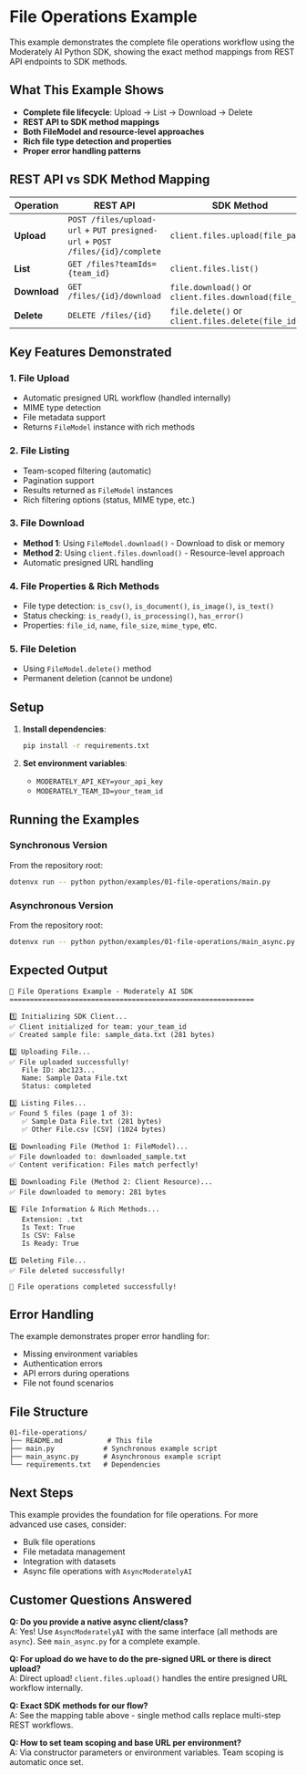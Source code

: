 # File Operations Example

This example demonstrates the complete file operations workflow using the Moderately AI Python SDK, showing the exact method mappings from REST API endpoints to SDK methods.

## What This Example Shows

- **Complete file lifecycle**: Upload → List → Download → Delete
- **REST API to SDK method mappings**
- **Both FileModel and resource-level approaches**
- **Rich file type detection and properties**
- **Proper error handling patterns**

## REST API vs SDK Method Mapping

| Operation | REST API | SDK Method |
|-----------|----------|------------|
| **Upload** | `POST /files/upload-url` + `PUT presigned-url` + `POST /files/{id}/complete` | `client.files.upload(file_path)` |
| **List** | `GET /files?teamIds={team_id}` | `client.files.list()` |
| **Download** | `GET /files/{id}/download` | `file.download()` or `client.files.download(file_id)` |
| **Delete** | `DELETE /files/{id}` | `file.delete()` or `client.files.delete(file_id)` |

## Key Features Demonstrated

### 1. File Upload
- Automatic presigned URL workflow (handled internally)
- MIME type detection
- File metadata support
- Returns `FileModel` instance with rich methods

### 2. File Listing
- Team-scoped filtering (automatic)
- Pagination support
- Results returned as `FileModel` instances
- Rich filtering options (status, MIME type, etc.)

### 3. File Download
- **Method 1**: Using `FileModel.download()` - Download to disk or memory
- **Method 2**: Using `client.files.download()` - Resource-level approach
- Automatic presigned URL handling

### 4. File Properties & Rich Methods
- File type detection: `is_csv()`, `is_document()`, `is_image()`, `is_text()`
- Status checking: `is_ready()`, `is_processing()`, `has_error()`
- Properties: `file_id`, `name`, `file_size`, `mime_type`, etc.

### 5. File Deletion
- Using `FileModel.delete()` method
- Permanent deletion (cannot be undone)

## Setup

1. **Install dependencies**:
   ```bash
   pip install -r requirements.txt
   ```

2. **Set environment variables**:
   - `MODERATELY_API_KEY=your_api_key`
   - `MODERATELY_TEAM_ID=your_team_id`

## Running the Examples

### Synchronous Version
From the repository root:
```bash
dotenvx run -- python python/examples/01-file-operations/main.py
```

### Asynchronous Version  
From the repository root:
```bash
dotenvx run -- python python/examples/01-file-operations/main_async.py
```

## Expected Output

```
🚀 File Operations Example - Moderately AI SDK
============================================================

1️⃣ Initializing SDK Client...
✅ Client initialized for team: your_team_id
✅ Created sample file: sample_data.txt (281 bytes)

2️⃣ Uploading File...
✅ File uploaded successfully!
   File ID: abc123...
   Name: Sample Data File.txt
   Status: completed

3️⃣ Listing Files...
✅ Found 5 files (page 1 of 3):
   ✅ Sample Data File.txt (281 bytes)
   ✅ Other File.csv [CSV] (1024 bytes)

4️⃣ Downloading File (Method 1: FileModel)...
✅ File downloaded to: downloaded_sample.txt
✅ Content verification: Files match perfectly!

5️⃣ Downloading File (Method 2: Client Resource)...
✅ File downloaded to memory: 281 bytes

6️⃣ File Information & Rich Methods...
   Extension: .txt
   Is Text: True
   Is CSV: False
   Is Ready: True

7️⃣ Deleting File...
✅ File deleted successfully!

🎉 File operations completed successfully!
```

## Error Handling

The example demonstrates proper error handling for:
- Missing environment variables
- Authentication errors
- API errors during operations
- File not found scenarios

## File Structure

```
01-file-operations/
├── README.md           # This file  
├── main.py            # Synchronous example script
├── main_async.py      # Asynchronous example script
└── requirements.txt   # Dependencies
```

## Next Steps

This example provides the foundation for file operations. For more advanced use cases, consider:
- Bulk file operations
- File metadata management
- Integration with datasets
- Async file operations with `AsyncModeratelyAI`

## Customer Questions Answered

**Q: Do you provide a native async client/class?**  
A: Yes! Use `AsyncModeratelyAI` with the same interface (all methods are `async`). See `main_async.py` for a complete example.

**Q: For upload do we have to do the pre-signed URL or there is direct upload?**  
A: Direct upload! `client.files.upload()` handles the entire presigned URL workflow internally.

**Q: Exact SDK methods for our flow?**  
A: See the mapping table above - single method calls replace multi-step REST workflows.

**Q: How to set team scoping and base URL per environment?**  
A: Via constructor parameters or environment variables. Team scoping is automatic once set.